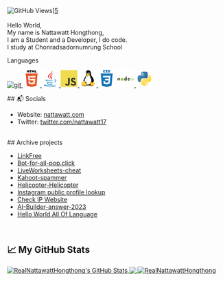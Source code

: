 ![GitHub Views](https://komarev.com/ghpvc/?username=realnattawatthongthong&color=FAC151)][5]<br><br>
Hello World,<br>
My name is Nattawatt Hongthong,<br>
I am a Student and a Developer, I do code.   
I study at Chonradsadornumrung School<br>


Languages   
<p align="left"> 
<a href="https://git-scm.com/" target="_blank" rel="noreferrer"> <img src="https://www.vectorlogo.zone/logos/git-scm/git-scm-icon.svg" alt="git" width="40" height="40"/> </a> 
<a href="https://www.w3.org/html/" target="_blank" rel="noreferrer"> <img src="https://raw.githubusercontent.com/devicons/devicon/master/icons/html5/html5-original-wordmark.svg" alt="html5" width="40" height="40"/> </a> 
<a href="https://www.java.com" target="_blank" rel="noreferrer"> <img src="https://raw.githubusercontent.com/devicons/devicon/master/icons/java/java-original.svg" alt="java" width="40" height="40"/> </a> <a href="https://developer.mozilla.org/en-US/docs/Web/JavaScript" target="_blank" rel="noreferrer"> 
<img src="https://raw.githubusercontent.com/devicons/devicon/master/icons/javascript/javascript-original.svg" alt="javascript" width="40" height="40"/> </a> <a href="https://www.linux.org/" target="_blank" rel="noreferrer"> 
<img src="https://raw.githubusercontent.com/devicons/devicon/master/icons/linux/linux-original.svg" alt="linux" width="40" height="40"/> </a>
 <img src="https://raw.githubusercontent.com/devicons/devicon/master/icons/css3/css3-plain-wordmark.svg" alt="css3" width="40" height="40"/> </a> <a href="https://nodejs.org" target="_blank" rel="noreferrer"> <img src="https://raw.githubusercontent.com/devicons/devicon/master/icons/nodejs/nodejs-original-wordmark.svg" alt="nodejs" width="40" height="40"/> </a> 
  <a href="https://www.python.org" target="_blank" rel="noreferrer"> <img src="https://raw.githubusercontent.com/devicons/devicon/master/icons/python/python-original.svg" alt="python" width="40" height="40"/> </a> </p>
## 📬 Socials

- Website: [nattawatt.com][1]
- Twitter: [twitter.com/nattawatt17][2]
<br>
## Archive projects<br>

- [LinkFree](https://github.com/RealNattawattHongthong/LinkFree)<br>
- [Bot-for-all-pop.click](https://github.com/RealNattawattHongthong/Bot-for-all-pop.click)<br>
- [LiveWorksheets-cheat](https://github.com/RealNattawattHongthong/liveworksheet-cheat)<br>
- [Kahoot-spammer](https://github.com/RealNattawattHongthong/kahoot-spammer)<br>
- [Helicopter-Helicopter](https://github.com/RealNattawattHongthong/Helicopter-Helicopter)<br>
- [Instagram public profile lookup](https://github.com/RealNattawattHongthong/Instagram-Lookup)<br>
- [Check IP Website](https://github.com/RealNattawattHongthong/checkipwebsite)<br>
- [AI-Builder-answer-2023](https://github.com/RealNattawattHongthong/Ai-Builder-answer-2023)<br>
- [Hello World All Of Language](https://github.com/RealNattawattHongthong/hello-world)<br>
<br>

## &#x1f4c8; My GitHub Stats

<a href="https://github.com/RealNattawattHongthong">
  <img align="center" src="https://github-readme-stats.vercel.app/api?username=RealNattawattHongthong&theme=github_dark" alt="RealNattawattHongthong's GitHub Stats" height="230"/>
</a>

<a href="https://github.com/RealNattawattHongthong">
  <img align="center" src="https://github-readme-stats.vercel.app/api/top-langs/?username=RealNattawattHongthong&theme=github_dark" height="230"/>
</a>

<a href="https://github.com/RealNattawattHongthong">
  <img align="center" src="https://github-readme-streak-stats.herokuapp.com/?user=realnattawatthongthong&" alt="RealNattawattHongthong" /></p>
</a>

[1]: https://nattawatt.com/
[2]: https://twitter.com/intent/follow?screen_name=nattawatt17
[3]: https://github.com/RealNattawattHongthong/
[5]: https://github.com/RealNattawattHongthong/
